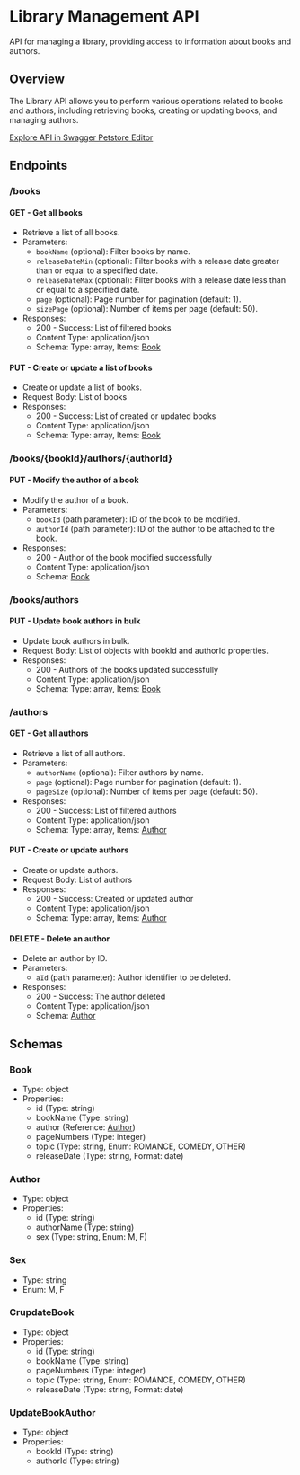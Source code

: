 # Library Management API

API for managing a library, providing access to information about books and authors.

## Overview

The Library API allows you to perform various operations related to books and authors, including retrieving books, creating or updating books, and managing authors.

[Explore API in Swagger Petstore Editor](https://petstore.swagger.io/?url=https://raw.githubusercontent.com/rasoanirinamialisoa/library-management/oas-td2-std22026/docs/api.yml)


## Endpoints

### /books

#### GET - Get all books

- Retrieve a list of all books.
- Parameters:
    - `bookName` (optional): Filter books by name.
    - `releaseDateMin` (optional): Filter books with a release date greater than or equal to a specified date.
    - `releaseDateMax` (optional): Filter books with a release date less than or equal to a specified date.
    - `page` (optional): Page number for pagination (default: 1).
    - `sizePage` (optional): Number of items per page (default: 50).
- Responses:
    - 200 - Success: List of filtered books
    - Content Type: application/json
    - Schema: Type: array, Items: [Book](#book)

#### PUT - Create or update a list of books

- Create or update a list of books.
- Request Body: List of books
- Responses:
    - 200 - Success: List of created or updated books
    - Content Type: application/json
    - Schema: Type: array, Items: [Book](#book)

### /books/{bookId}/authors/{authorId}

#### PUT - Modify the author of a book

- Modify the author of a book.
- Parameters:
    - `bookId` (path parameter): ID of the book to be modified.
    - `authorId` (path parameter): ID of the author to be attached to the book.
- Responses:
    - 200 - Author of the book modified successfully
    - Content Type: application/json
    - Schema: [Book](#book)

### /books/authors

#### PUT - Update book authors in bulk

- Update book authors in bulk.
- Request Body: List of objects with bookId and authorId properties.
- Responses:
    - 200 - Authors of the books updated successfully
    - Content Type: application/json
    - Schema: Type: array, Items: [Book](#book)

### /authors

#### GET - Get all authors

- Retrieve a list of all authors.
- Parameters:
    - `authorName` (optional): Filter authors by name.
    - `page` (optional): Page number for pagination (default: 1).
    - `pageSize` (optional): Number of items per page (default: 50).
- Responses:
    - 200 - Success: List of filtered authors
    - Content Type: application/json
    - Schema: Type: array, Items: [Author](#author)

#### PUT - Create or update authors

- Create or update authors.
- Request Body: List of authors
- Responses:
    - 200 - Success: Created or updated author
    - Content Type: application/json
    - Schema: Type: array, Items: [Author](#author)

#### DELETE - Delete an author

- Delete an author by ID.
- Parameters:
    - `aId` (path parameter): Author identifier to be deleted.
- Responses:
    - 200 - Success: The author deleted
    - Content Type: application/json
    - Schema: [Author](#author)

## Schemas

### Book

- Type: object
- Properties:
    - id (Type: string)
    - bookName (Type: string)
    - author (Reference: [Author](#author))
    - pageNumbers (Type: integer)
    - topic (Type: string, Enum: ROMANCE, COMEDY, OTHER)
    - releaseDate (Type: string, Format: date)

### Author

- Type: object
- Properties:
    - id (Type: string)
    - authorName (Type: string)
    - sex (Type: string, Enum: M, F)

### Sex

- Type: string
- Enum: M, F

### CrupdateBook

- Type: object
- Properties:
    - id (Type: string)
    - bookName (Type: string)
    - pageNumbers (Type: integer)
    - topic (Type: string, Enum: ROMANCE, COMEDY, OTHER)
    - releaseDate (Type: string, Format: date)

### UpdateBookAuthor

- Type: object
- Properties:
    - bookId (Type: string)
    - authorId (Type: string)


